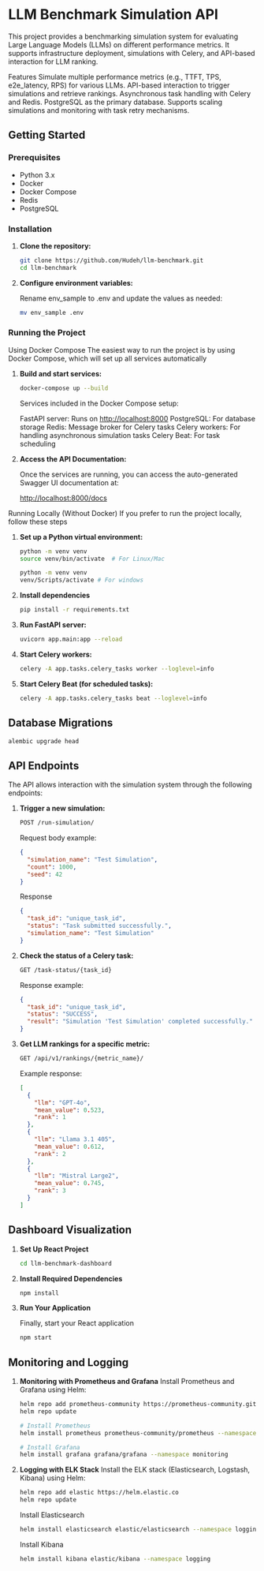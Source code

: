 # LLM Benchmark Simulation API

This project provides a benchmarking simulation system for evaluating Large Language Models (LLMs) on different performance metrics. It supports infrastructure deployment, simulations with Celery, and API-based interaction for LLM ranking.

Features
Simulate multiple performance metrics (e.g., TTFT, TPS, e2e_latency, RPS) for various LLMs.
API-based interaction to trigger simulations and retrieve rankings.
Asynchronous task handling with Celery and Redis.
PostgreSQL as the primary database.
Supports scaling simulations and monitoring with task retry mechanisms.

## Getting Started

### Prerequisites

- Python 3.x
- Docker
- Docker Compose
- Redis
- PostgreSQL

### Installation

1. **Clone the repository:**

   ```bash
   git clone https://github.com/Hudeh/llm-benchmark.git
   cd llm-benchmark
   ```

2. **Configure environment variables:**

   Rename env_sample to .env and update the values as needed:

   ```bash
   mv env_sample .env
   ```

### Running the Project

Using Docker Compose
The easiest way to run the project is by using Docker Compose, which will set up all services automatically

1. **Build and start services:**

   ```bash
   docker-compose up --build
   ```

   Services included in the Docker Compose setup:

   FastAPI server: Runs on <http://localhost:8000>
   PostgreSQL: For database storage
   Redis: Message broker for Celery tasks
   Celery workers: For handling asynchronous simulation tasks
   Celery Beat: For task scheduling

2. **Access the API Documentation:**

   Once the services are running, you can access the auto-generated Swagger UI documentation at:

   <http://localhost:8000/docs>

Running Locally (Without Docker)
If you prefer to run the project locally, follow these steps

1. **Set up a Python virtual environment:**

   ```bash
   python -m venv venv
   source venv/bin/activate  # For Linux/Mac
   ```

   ```bash
   python -m venv venv
   venv/Scripts/activate # For windows
   ```

2. **Install dependencies**

   ```bash
   pip install -r requirements.txt
   ```

3. **Run FastAPI server:**

   ```bash
   uvicorn app.main:app --reload
   ```

4. **Start Celery workers:**

   ```bash
   celery -A app.tasks.celery_tasks worker --loglevel=info
   ```

5. **Start Celery Beat (for scheduled tasks):**

   ```bash
   celery -A app.tasks.celery_tasks beat --loglevel=info
   ```

## Database Migrations

```bash
alembic upgrade head
```

## API Endpoints

The API allows interaction with the simulation system through the following endpoints:

1. **Trigger a new simulation:**

   ```bash
   POST /run-simulation/
   ```

   Request body example:

   ```json
   {
     "simulation_name": "Test Simulation",
     "count": 1000,
     "seed": 42
   }
   ```

   Response

   ```json
   {
     "task_id": "unique_task_id",
     "status": "Task submitted successfully.",
     "simulation_name": "Test Simulation"
   }
   ```

2. **Check the status of a Celery task:**

   ```bash
   GET /task-status/{task_id}
   ```

   Response example:

   ```json
   {
     "task_id": "unique_task_id",
     "status": "SUCCESS",
     "result": "Simulation 'Test Simulation' completed successfully."
   }
   ```

3. **Get LLM rankings for a specific metric:**

   ```bash
   GET /api/v1/rankings/{metric_name}/
   ```

   Example response:

   ```json
   [
     {
       "llm": "GPT-4o",
       "mean_value": 0.523,
       "rank": 1
     },
     {
       "llm": "Llama 3.1 405",
       "mean_value": 0.612,
       "rank": 2
     },
     {
       "llm": "Mistral Large2",
       "mean_value": 0.745,
       "rank": 3
     }
   ]
   ```

## Dashboard Visualization

1. **Set Up React Project**

   ```bash
   cd llm-benchmark-dashboard
   ```

2. **Install Required Dependencies**

   ```bash
   npm install
   ```

3. **Run Your Application**

   Finally, start your React application

   ```bash
   npm start
   ```

## Monitoring and Logging

1. **Monitoring with Prometheus and Grafana**
    Install Prometheus and Grafana using Helm:

    ```bash
    helm repo add prometheus-community https://prometheus-community.github.io/helm-charts
    helm repo update

    # Install Prometheus
    helm install prometheus prometheus-community/prometheus --namespace monitoring

    # Install Grafana
    helm install grafana grafana/grafana --namespace monitoring
    ```

2. **Logging with ELK Stack**
    Install the ELK stack (Elasticsearch, Logstash, Kibana) using Helm:

    ```bash
    helm repo add elastic https://helm.elastic.co
    helm repo update
    ```

    Install Elasticsearch

    ```bash
    helm install elasticsearch elastic/elasticsearch --namespace logging
    ```

    Install Kibana

    ```bash
    helm install kibana elastic/kibana --namespace logging
    ```
